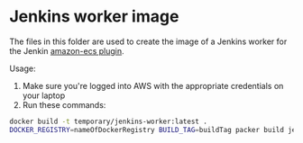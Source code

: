 # Jenkins worker image

The files in this folder are used to create the image of a Jenkins worker for the Jenkin [amazon-ecs plugin](https://wiki.jenkins.io/display/JENKINS/Amazon+EC2+Container+Service+Plugin).

Usage:
1. Make sure you're logged into AWS with the appropriate credentials on your laptop
2. Run these commands:
```bash
docker build -t temporary/jenkins-worker:latest .
DOCKER_REGISTRY=nameOfDockerRegistry BUILD_TAG=buildTag packer build jenkins-worker.json
```
